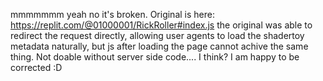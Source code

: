 mmmmmmm yeah no it's broken. Original is here: https://replit.com/@01000001/RickRoller#index.js the original was able to redirect the request directly, allowing user agents to load the shadertoy metadata naturally, but js after loading the page cannot achive the same thing. Not doable without server side code.... I think? I am happy to be corrected :D
